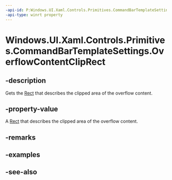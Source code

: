 ```yaml
---
-api-id: P:Windows.UI.Xaml.Controls.Primitives.CommandBarTemplateSettings.OverflowContentClipRect
-api-type: winrt property
---
```


<!-- Property syntax
public Windows.Foundation.Rect OverflowContentClipRect { get; }
-->

# Windows.UI.Xaml.Controls.Primitives.CommandBarTemplateSettings.OverflowContentClipRect

## -description
Gets the [Rect](../windows.foundation/rect.md) that describes the clipped area of the overflow content.



## -property-value
A [Rect](../windows.foundation/rect.md) that describes the clipped area of the overflow content.

## -remarks

## -examples

## -see-also
